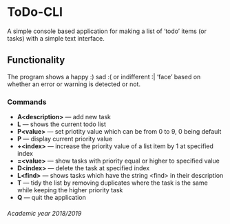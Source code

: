 # ToDo-CLI
A simple console based application for making a list of ‘todo’ items (or tasks) with a simple text interface. 

## Functionality

The program shows a happy :) sad :( or indifferent :| ‘face’ based on whether an error or warning is detected or not. 

### Commands
 - **A\<description\>** &mdash; add new task
 - **L** &mdash; shows the current todo list
 - **P\<value\>** &mdash; set priotity value which can be from 0 to 9, 0 being default
 - **P** &mdash; display current priority value
 - **+\<index\>** &mdash; increase the priority value of a list item by 1 at specified index
 - **=\<value\>** &mdash; show tasks with priority equal or higher to specified value
 - **D\<index\>** &mdash; delete the task at specified index
 - **L\<find\>** &mdash; shows tasks which have the string \<find\> in their description
 - **T** &mdash; tidy the list by removing duplicates where the task is the same while keeping the higher priority task
 - **Q** &mdash; quit the application
 
 ###### Academic year 2018/2019
